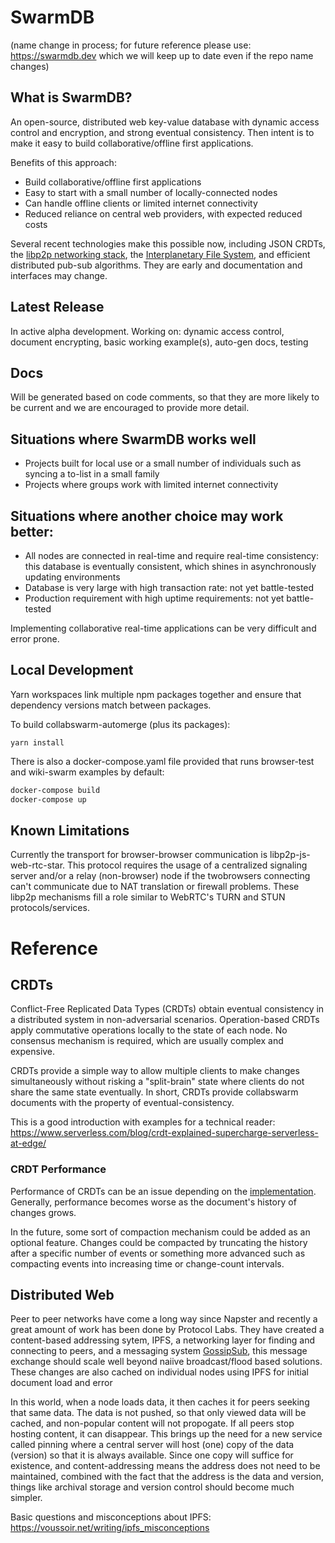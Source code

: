 # SwarmDB

(name change in process; for future reference please use: https://swarmdb.dev which we will keep up to date even if the repo name changes)

## What is SwarmDB?

An open-source, distributed web key-value database with dynamic access control and encryption, and strong eventual consistency. Then intent is to make it easy to build collaborative/offline first applications.

Benefits of this approach:

- Build collaborative/offline first applications
- Easy to start with a small number of locally-connected nodes
- Can handle offline clients or limited internet connectivity
- Reduced reliance on central web providers, with expected reduced costs

Several recent technologies make this possible now, including JSON CRDTs, the [libp2p networking stack](https://libp2p.io/), the [Interplanetary File System](https://ipfs.io/), and efficient distributed pub-sub algorithms. They are early and documentation and interfaces may change.

## Latest Release

In active alpha development. Working on: dynamic access control, document encrypting, basic working example(s), auto-gen docs, testing

## Docs

Will be generated based on code comments, so that they are more likely to be current and we are encouraged to provide more detail.

## Situations where SwarmDB works well

- Projects built for local use or a small number of individuals such as syncing a to-list in a small family
- Projects where groups work with limited internet connectivity

## Situations where another choice may work better:

- All nodes are connected in real-time and require real-time consistency: this database is eventually consistent, which shines in asynchronously updating environments
- Database is very large with high transaction rate: not yet battle-tested
- Production requirement with high uptime requirements: not yet battle-tested

Implementing collaborative real-time applications can be very difficult and error prone.

## Local Development

Yarn workspaces link multiple npm packages together and ensure that dependency
versions match between packages.

To build collabswarm-automerge (plus its packages):

```
yarn install
```

There is also a docker-compose.yaml file provided that runs browser-test and wiki-swarm examples by default:

```sh
docker-compose build
docker-compose up
```

## Known Limitations

Currently the transport for browser-browser communication is libp2p-js-web-rtc-star. This protocol requires the usage of
a centralized signaling server and/or a relay (non-browser) node if the twobrowsers connecting can't communicate due to NAT translation or firewall
problems.
These libp2p mechanisms fill a role similar to WebRTC's TURN and STUN
protocols/services.

# Reference

## CRDTs

Conflict-Free Replicated Data Types (CRDTs) obtain eventual consistency in a distributed system in non-adversarial scenarios. Operation-based CRDTs apply commutative operations locally to the state of each node. No consensus mechanism is required, which are usually complex and expensive.

CRDTs provide a simple way to allow multiple clients to make changes simultaneously without risking a "split-brain" state
where clients do not share the same state eventually. In short, CRDTs provide collabswarm documents with the property of
eventual-consistency.

This is a good introduction with examples for a technical reader: https://www.serverless.com/blog/crdt-explained-supercharge-serverless-at-edge/

### CRDT Performance

Performance of CRDTs can be an issue depending on the
[implementation](https://github.com/dmonad/crdt-benchmarks). Generally, performance becomes worse
as the document's history of changes grows.

In the future, some sort of compaction mechanism could be added as an optional feature. Changes
could be compacted by truncating the history after a specific number of events or something more
advanced such as compacting events into increasing time or change-count intervals.

## Distributed Web

Peer to peer networks have come a long way since Napster and recently a great amount of work has been done by Protocol Labs.
They have created a content-based addressing sytem, IPFS, a networking layer for finding and connecting to peers,
and a messaging system [GossipSub](https://github.com/libp2p/specs/tree/master/pubsub/gossipsub), this message exchange
should scale well beyond naiive broadcast/flood based solutions. These changes are also cached on individual nodes using IPFS for initial document load and error

In this world, when a node loads data, it then caches it for peers seeking that same data. The data is not pushed, so that only viewed data will be cached, and non-popular content will not propogate. If all peers stop hosting content, it can disappear. This brings up the need for a new service called pinning where a central server will host (one) copy of the data (version) so that it is always available. Since one copy will suffice for existence, and content-addressing means the address does not need to be maintained, combined with the fact that the address is the data and version, things like archival storage and version control should become much simpler.

Basic questions and misconceptions about IPFS: https://voussoir.net/writing/ipfs_misconceptions
